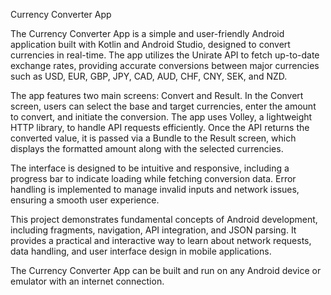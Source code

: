 Currency Converter App

The Currency Converter App is a simple and user-friendly Android application built with Kotlin and Android Studio, designed to convert currencies in real-time. The app utilizes the Unirate API to fetch up-to-date exchange rates, providing accurate conversions between major currencies such as USD, EUR, GBP, JPY, CAD, AUD, CHF, CNY, SEK, and NZD.

The app features two main screens: Convert and Result. In the Convert screen, users can select the base and target currencies, enter the amount to convert, and initiate the conversion. The app uses Volley, a lightweight HTTP library, to handle API requests efficiently. Once the API returns the converted value, it is passed via a Bundle to the Result screen, which displays the formatted amount along with the selected currencies.

The interface is designed to be intuitive and responsive, including a progress bar to indicate loading while fetching conversion data. Error handling is implemented to manage invalid inputs and network issues, ensuring a smooth user experience.

This project demonstrates fundamental concepts of Android development, including fragments, navigation, API integration, and JSON parsing. It provides a practical and interactive way to learn about network requests, data handling, and user interface design in mobile applications.

The Currency Converter App can be built and run on any Android device or emulator with an internet connection.
